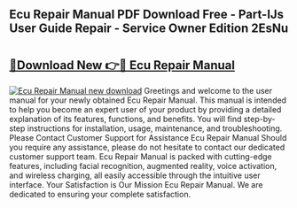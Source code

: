 ## Ecu Repair Manual PDF Download Free - Part-IJs User Guide Repair - Service Owner Edition 2EsNu

# <h2><a href="http://bc12806.oget.top/?id=Ecu+Repair+Manual">🔗Download New 👉🔴 Ecu Repair Manual</a></h2>

[![Ecu Repair Manual new download](https://i.imgur.com/5g1atiW.png)](http://bc12806.oget.top/?id=Ecu+Repair+Manual)
Greetings and welcome to the user manual for your newly obtained Ecu Repair Manual. This manual is intended to help you become an expert user of your product by providing a detailed explanation of its features, functions, and benefits. You will find step-by-step instructions for installation, usage, maintenance, and troubleshooting. Please Contact Customer Support for Assistance Ecu Repair Manual Should you require any assistance, please do not hesitate to contact our dedicated customer support team. Ecu Repair Manual is packed with cutting-edge features, including facial recognition, augmented reality, voice activation, and wireless charging, all easily accessible through the intuitive user interface. Your Satisfaction is Our Mission Ecu Repair Manual. We are dedicated to ensuring your complete satisfaction.
